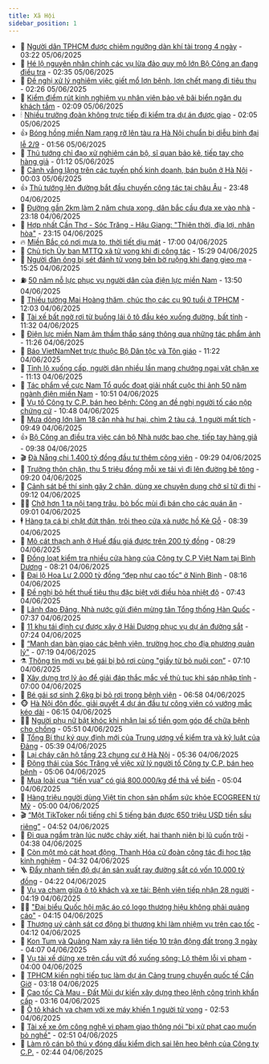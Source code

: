 ```yaml
---
title: Xã Hội
sidebar_position: 1
---
```


<!-- dantri-xa-hoi:START -->
- 🫣 [Người dân TPHCM được chiêm ngưỡng dàn khí tài trong 4 ngày](https://dantri.com.vn/xa-hoi/nguoi-dan-tphcm-duoc-chiem-nguong-dan-khi-tai-trong-4-ngay-20250605094636343.htm) - 03:22 05/06/2025
- 💼 [Hé lộ nguyên nhân chính các vụ lừa đảo quy mô lớn Bộ Công an đang điều tra](https://dantri.com.vn/xa-hoi/he-lo-nguyen-nhan-chinh-cac-vu-lua-dao-quy-mo-lon-bo-cong-an-dang-dieu-tra-20250605093137142.htm) - 02:35 05/06/2025
- 🎊 [Đề nghị xử lý nghiêm việc giết mổ lợn bệnh, lợn chết mang đi tiêu thụ](https://dantri.com.vn/xa-hoi/de-nghi-xu-ly-nghiem-viec-giet-mo-lon-benh-lon-chet-mang-di-tieu-thu-20250605091002935.htm) - 02:26 05/06/2025
- 🙉 [Kiểm điểm rút kinh nghiệm vụ nhân viên bảo vệ bãi biển ngăn du khách tắm](https://dantri.com.vn/xa-hoi/kiem-diem-rut-kinh-nghiem-vu-nhan-vien-bao-ve-bai-bien-ngan-du-khach-tam-20250605083656023.htm) - 02:09 05/06/2025
- 🕯 [Nhiều trưởng đoàn không trực tiếp đi kiểm tra dự án được giao](https://dantri.com.vn/xa-hoi/nhieu-truong-doan-khong-truc-tiep-di-kiem-tra-du-an-duoc-giao-20250605082243444.htm) - 02:05 05/06/2025
- 👍 [Bóng hồng miền Nam rạng rỡ lên tàu ra Hà Nội chuẩn bị diễu binh đại lễ 2/9](https://dantri.com.vn/xa-hoi/bong-hong-mien-nam-rang-ro-len-tau-ra-ha-noi-chuan-bi-dieu-binh-dai-le-29-20250604210700856.htm) - 01:56 05/06/2025
- 🤖 [Thủ tướng chỉ đạo xử nghiêm cán bộ, sĩ quan bảo kê, tiếp tay cho hàng giả](https://dantri.com.vn/xa-hoi/thu-tuong-chi-dao-xu-nghiem-can-bo-si-quan-bao-ke-tiep-tay-cho-hang-gia-20250605072546229.htm) - 01:12 05/06/2025
- 🙉 [Cảnh vắng lặng trên các tuyến phố kinh doanh, bán buôn ở Hà Nội](https://dantri.com.vn/xa-hoi/canh-vang-lang-tren-cac-tuyen-pho-kinh-doanh-ban-buon-o-ha-noi-20250604201348447.htm) - 00:03 05/06/2025
- 👍 [Thủ tướng lên đường bắt đầu chuyến công tác tại châu Âu](https://dantri.com.vn/xa-hoi/thu-tuong-len-duong-bat-dau-chuyen-cong-tac-tai-chau-au-20250605064044964.htm) - 23:48 04/06/2025
- 🗽 [Đường gần 2km làm 2 năm chưa xong, dân bắc cầu đưa xe vào nhà](https://dantri.com.vn/xa-hoi/duong-gan-2km-lam-2-nam-chua-xong-dan-bac-cau-dua-xe-vao-nha-20250604210112649.htm) - 23:18 04/06/2025
- 🗽 [Hợp nhất Cần Thơ - Sóc Trăng - Hậu Giang: &quot;Thiên thời, địa lợi, nhân hòa&quot;](https://dantri.com.vn/xa-hoi/hop-nhat-can-tho-soc-trang-hau-giang-thien-thoi-dia-loi-nhan-hoa-20250605061525050.htm) - 23:15 04/06/2025
- 🔥 [Miền Bắc có nơi mưa to, thời tiết dịu mát](https://dantri.com.vn/xa-hoi/mien-bac-co-noi-mua-to-thoi-tiet-diu-mat-20250604210248599.htm) - 17:00 04/06/2025
- 🦒 [Chủ tịch Ủy ban MTTQ xã tử vong khi đi công tác](https://dantri.com.vn/xa-hoi/chu-tich-uy-ban-mttq-xa-tu-vong-khi-di-cong-tac-20250604204904454.htm) - 15:29 04/06/2025
- 🧐 [Người đàn ông bị sét đánh tử vong bên bờ ruộng khi đang gieo mạ](https://dantri.com.vn/xa-hoi/nguoi-dan-ong-bi-set-danh-tu-vong-ben-bo-ruong-khi-dang-gieo-ma-20250604204646323.htm) - 15:25 04/06/2025
- ⛽️ [50 năm nỗ lực phục vụ người dân của điện lực miền Nam](https://dantri.com.vn/xa-hoi/50-nam-no-luc-phuc-vu-nguoi-dan-cua-dien-luc-mien-nam-20250604190302362.htm) - 13:50 04/06/2025
- 🚀 [Thiếu tướng Mai Hoàng thăm, chúc thọ các cụ 90 tuổi ở TPHCM](https://dantri.com.vn/xa-hoi/thieu-tuong-mai-hoang-tham-chuc-tho-cac-cu-90-tuoi-o-tphcm-20250604163429569.htm) - 12:03 04/06/2025
- 🦒 [Tài xế bất ngờ rơi từ buồng lái ô tô đầu kéo xuống đường, bất tỉnh](https://dantri.com.vn/xa-hoi/tai-xe-bat-ngo-roi-tu-buong-lai-o-to-dau-keo-xuong-duong-bat-tinh-20250604181652470.htm) - 11:32 04/06/2025
- 🦅 [Điện lực miền Nam âm thầm thắp sáng thông qua những tác phẩm ảnh](https://dantri.com.vn/xa-hoi/dien-luc-mien-nam-am-tham-thap-sang-thong-qua-nhung-tac-pham-anh-20250604171019094.htm) - 11:26 04/06/2025
- 🚀 [Báo VietNamNet trực thuộc Bộ Dân tộc và Tôn giáo](https://dantri.com.vn/xa-hoi/bao-vietnamnet-truc-thuoc-bo-dan-toc-va-ton-giao-20250604174853161.htm) - 11:22 04/06/2025
- 🦅 [Tỉnh lộ xuống cấp, người dân nhiều lần mang chướng ngại vật chặn xe](https://dantri.com.vn/xa-hoi/tinh-lo-xuong-cap-nguoi-dan-nhieu-lan-mang-chuong-ngai-vat-chan-xe-20250604172911731.htm) - 11:13 04/06/2025
- 🤠 [Tác phẩm về cực Nam Tổ quốc đoạt giải nhất cuộc thi ảnh 50 năm ngành điện miền Nam](https://dantri.com.vn/xa-hoi/tac-pham-ve-cuc-nam-to-quoc-doat-giai-nhat-cuoc-thi-anh-50-nam-nganh-dien-mien-nam-20250604155906128.htm) - 10:51 04/06/2025
- 💄 [Vụ tố Công ty C.P. bán heo bệnh: Công an đề nghị người tố cáo nộp chứng cứ](https://dantri.com.vn/xa-hoi/vu-to-cong-ty-cp-ban-heo-benh-cong-an-de-nghi-nguoi-to-cao-nop-chung-cu-20250604171442585.htm) - 10:48 04/06/2025
- 🥷 [Mưa dông lớn làm 18 căn nhà hư hại, chìm 2 tàu cá, 1 người mất tích](https://dantri.com.vn/xa-hoi/mua-dong-lon-lam-18-can-nha-hu-hai-chim-2-tau-ca-1-nguoi-mat-tich-20250604161250433.htm) - 09:49 04/06/2025
- 👍 [Bộ Công an điều tra việc cán bộ Nhà nước bao che, tiếp tay hàng giả](https://dantri.com.vn/xa-hoi/bo-cong-an-dieu-tra-viec-can-bo-nha-nuoc-bao-che-tiep-tay-hang-gia-20250604163527654.htm) - 09:38 04/06/2025
- 🎬 [Đà Nẵng chi 1.400 tỷ đồng đầu tư thêm công viên](https://dantri.com.vn/xa-hoi/da-nang-chi-1400-ty-dong-dau-tu-them-cong-vien-20250604162034254.htm) - 09:29 04/06/2025
- 🦒 [Trưởng thôn chặn, thu 5 triệu đồng mỗi xe tải vì đi lên đường bê tông](https://dantri.com.vn/xa-hoi/truong-thon-chan-thu-5-trieu-dong-moi-xe-tai-vi-di-len-duong-be-tong-20250604153828498.htm) - 09:20 04/06/2025
- 🌊 [Cảnh sát bế thí sinh gãy 2 chân, dùng xe chuyên dụng chở sĩ tử đi thi](https://dantri.com.vn/xa-hoi/canh-sat-be-thi-sinh-gay-2-chan-dung-xe-chuyen-dung-cho-si-tu-di-thi-20250604155712985.htm) - 09:12 04/06/2025
- 🧑‍💻 [Chở hơn 1 tạ nội tạng trâu, bò bốc mùi đi bán cho các quán ăn](https://dantri.com.vn/xa-hoi/cho-hon-1-ta-noi-tang-trau-bo-boc-mui-di-ban-cho-cac-quan-an-20250604155757962.htm) - 09:01 04/06/2025
- 🕴 [Hàng tạ cá bị chặt đứt thân, trôi theo cửa xả nước hồ Kẻ Gỗ](https://dantri.com.vn/xa-hoi/hang-ta-ca-bi-chat-dut-than-troi-theo-cua-xa-nuoc-ho-ke-go-20250604152259213.htm) - 08:39 04/06/2025
- 🤔 [Mỏ cát thạch anh ở Huế đấu giá được trên 200 tỷ đồng](https://dantri.com.vn/xa-hoi/mo-cat-thach-anh-o-hue-dau-gia-duoc-tren-200-ty-dong-20250604152519899.htm) - 08:29 04/06/2025
- 💄 [Đồng loạt kiểm tra nhiều cửa hàng của Công ty C.P Việt Nam tại Bình Dương](https://dantri.com.vn/xa-hoi/dong-loat-kiem-tra-nhieu-cua-hang-cua-cong-ty-cp-viet-nam-tai-binh-duong-20250604150153334.htm) - 08:21 04/06/2025
- 🧠 [Đại lộ Hoa Lư 2.000 tỷ đồng “đẹp như cao tốc” ở Ninh Bình](https://dantri.com.vn/xa-hoi/dai-lo-hoa-lu-2000-ty-dong-dep-nhu-cao-toc-o-ninh-binh-20250604145543205.htm) - 08:16 04/06/2025
- 🦣 [Đề nghị bỏ hết thuế tiêu thụ đặc biệt với điều hòa nhiệt độ](https://dantri.com.vn/xa-hoi/de-nghi-bo-het-thue-tieu-thu-dac-biet-voi-dieu-hoa-nhiet-do-20250604143539782.htm) - 07:43 04/06/2025
- 💫 [Lãnh đạo Đảng, Nhà nước gửi điện mừng tân Tổng thống Hàn Quốc](https://dantri.com.vn/xa-hoi/lanh-dao-dang-nha-nuoc-gui-dien-mung-tan-tong-thong-han-quoc-20250604143046743.htm) - 07:37 04/06/2025
- 🚀 [11 khu tái định cư được xây ở Hải Dương phục vụ dự án đường sắt](https://dantri.com.vn/xa-hoi/11-khu-tai-dinh-cu-duoc-xay-o-hai-duong-phuc-vu-du-an-duong-sat-20250604141525564.htm) - 07:24 04/06/2025
- 🤔 [“Mạnh dạn bàn giao các bệnh viện, trường học cho địa phương quản lý&quot;](https://dantri.com.vn/xa-hoi/manh-dan-ban-giao-cac-benh-vien-truong-hoc-cho-dia-phuong-quan-ly-20250604135546588.htm) - 07:19 04/06/2025
- ⚗️ [Thông tin mới vụ bé gái bị bỏ rơi cùng &quot;giấy từ bỏ nuôi con”](https://dantri.com.vn/xa-hoi/thong-tin-moi-vu-be-gai-bi-bo-roi-cung-giay-tu-bo-nuoi-con-20250604132925294.htm) - 07:10 04/06/2025
- 🫶 [Xây dựng trợ lý ảo để giải đáp thắc mắc về thủ tục khi sáp nhập tỉnh](https://dantri.com.vn/xa-hoi/xay-dung-tro-ly-ao-de-giai-dap-thac-mac-ve-thu-tuc-khi-sap-nhap-tinh-20250604132614184.htm) - 07:00 04/06/2025
- 🌮 [Bé gái sơ sinh 2,6kg bị bỏ rơi trong bệnh viện](https://dantri.com.vn/xa-hoi/be-gai-so-sinh-26kg-bi-bo-roi-trong-benh-vien-20250604132448002.htm) - 06:58 04/06/2025
- 🐵 [Hà Nội đôn đốc, giải quyết 4 dự án đầu tư công viên có vướng mắc kéo dài](https://dantri.com.vn/xa-hoi/ha-noi-don-doc-giai-quyet-4-du-an-dau-tu-cong-vien-co-vuong-mac-keo-dai-20250604111613535.htm) - 06:15 04/06/2025
- 🧑‍🏫 [Người phụ nữ bật khóc khi nhận lại số tiền gom góp để chữa bệnh cho chồng](https://dantri.com.vn/xa-hoi/nguoi-phu-nu-bat-khoc-khi-nhan-lai-so-tien-gom-gop-de-chua-benh-cho-chong-20250604120750472.htm) - 05:51 04/06/2025
- 💫 [Tổng Bí thư ký quy định mới của Trung ương về kiểm tra và kỷ luật của Đảng](https://dantri.com.vn/xa-hoi/tong-bi-thu-ky-quy-dinh-moi-cua-trung-uong-ve-kiem-tra-va-ky-luat-cua-dang-20250604123514250.htm) - 05:39 04/06/2025
- 🦩 [Lại cháy căn hộ tầng 23 chung cư ở Hà Nội](https://dantri.com.vn/xa-hoi/lai-chay-can-ho-tang-23-chung-cu-o-ha-noi-20250604121135480.htm) - 05:36 04/06/2025
- 🦄 [Động thái của Sóc Trăng về việc xử lý người tố Công ty C.P. bán heo bệnh](https://dantri.com.vn/xa-hoi/dong-thai-cua-soc-trang-ve-viec-xu-ly-nguoi-to-cong-ty-cp-ban-heo-benh-20250604110834191.htm) - 05:06 04/06/2025
- 💂 [Mua loài cua “tiến vua” có giá 800.000/kg để thả về biển](https://dantri.com.vn/xa-hoi/mua-loai-cua-tien-vua-co-gia-800000kg-de-tha-ve-bien-20250604115356659.htm) - 05:04 04/06/2025
- 💄 [Hàng triệu người dùng Việt tin chọn sản phẩm sức khỏe ECOGREEN từ Mỹ](https://dantri.com.vn/xa-hoi/hang-trieu-nguoi-dung-viet-tin-chon-san-pham-suc-khoe-ecogreen-tu-my-20250604110916775.htm) - 05:00 04/06/2025
- 🎬 [“Một TikToker nổi tiếng chỉ 5 tiếng bán được 650 triệu USD tiền sầu riêng”](https://dantri.com.vn/xa-hoi/mot-tiktoker-noi-tieng-chi-5-tieng-ban-duoc-650-trieu-usd-tien-sau-rieng-20250604114819418.htm) - 04:52 04/06/2025
- 👀 [Đi qua ngầm tràn lúc nước chảy xiết, hai thanh niên bị lũ cuốn trôi](https://dantri.com.vn/xa-hoi/di-qua-ngam-tran-luc-nuoc-chay-xiet-hai-thanh-nien-bi-lu-cuon-troi-20250604113117573.htm) - 04:38 04/06/2025
- 💃 [Còn một mỏ cát hoạt động, Thanh Hóa cử đoàn công tác đi học tập kinh nghiệm](https://dantri.com.vn/xa-hoi/con-mot-mo-cat-hoat-dong-thanh-hoa-cu-doan-cong-tac-di-hoc-tap-kinh-nghiem-20250604111110190.htm) - 04:32 04/06/2025
- 🪜 [Đẩy nhanh tiến độ dự án sản xuất ray đường sắt có vốn 10.000 tỷ đồng](https://dantri.com.vn/xa-hoi/day-nhanh-tien-do-du-an-san-xuat-ray-duong-sat-co-von-10000-ty-dong-20250604110500885.htm) - 04:22 04/06/2025
- 📝 [Vụ va chạm giữa ô tô khách và xe tải: Bệnh viện tiếp nhận 28 người](https://dantri.com.vn/xa-hoi/vu-va-cham-giua-o-to-khach-va-xe-tai-benh-vien-tiep-nhan-28-nguoi-20250604110513806.htm) - 04:19 04/06/2025
- 🧑‍💻 [&quot;Đại biểu Quốc hội mặc áo có logo thương hiệu không phải quảng cáo&quot;](https://dantri.com.vn/xa-hoi/dai-bieu-quoc-hoi-mac-ao-co-logo-thuong-hieu-khong-phai-quang-cao-20250604110900935.htm) - 04:15 04/06/2025
- 👺 [Thượng uý cảnh sát cơ động bị thương khi làm nhiệm vụ trên cao tốc](https://dantri.com.vn/xa-hoi/thuong-uy-canh-sat-co-dong-bi-thuong-khi-lam-nhiem-vu-tren-cao-toc-20250604103007024.htm) - 04:12 04/06/2025
- 🌮 [Kon Tum và Quảng Nam xảy ra liên tiếp 10 trận động đất trong 3 ngày](https://dantri.com.vn/xa-hoi/kon-tum-va-quang-nam-xay-ra-lien-tiep-10-tran-dong-dat-trong-3-ngay-20250604103751045.htm) - 04:07 04/06/2025
- 🤭 [Vụ tài xế dừng xe trên cầu vứt đồ xuống sông: Lộ thêm lỗi vi phạm](https://dantri.com.vn/xa-hoi/vu-tai-xe-dung-xe-tren-cau-vut-do-xuong-song-lo-them-loi-vi-pham-20250604102433837.htm) - 04:00 04/06/2025
- 💪 [TPHCM kiến nghị tiếp tục làm dự án Cảng trung chuyển quốc tế Cần Giờ](https://dantri.com.vn/xa-hoi/tphcm-kien-nghi-tiep-tuc-lam-du-an-cang-trung-chuyen-quoc-te-can-gio-20250603225842836.htm) - 03:18 04/06/2025
- 🧰 [Cao tốc Cà Mau - Đất Mũi dự kiến xây dựng theo lệnh công trình khẩn cấp](https://dantri.com.vn/xa-hoi/cao-toc-ca-mau-dat-mui-du-kien-xay-dung-theo-lenh-cong-trinh-khan-cap-20250603203633799.htm) - 03:16 04/06/2025
- 🤡 [Ô tô khách va chạm với xe máy khiến 1 người tử vong](https://dantri.com.vn/xa-hoi/o-to-khach-va-cham-voi-xe-may-khien-1-nguoi-tu-vong-20250604085532319.htm) - 02:53 04/06/2025
- 🦆 [Tài xế xe ôm công nghệ vi phạm giao thông nói &quot;bị xử phạt cao muốn bỏ nghề&quot;](https://dantri.com.vn/xa-hoi/tai-xe-xe-om-cong-nghe-vi-pham-giao-thong-noi-bi-xu-phat-cao-muon-bo-nghe-20250604093743823.htm) - 02:51 04/06/2025
- 🦍 [Làm rõ cán bộ thú y đóng dấu kiểm dịch sai lên heo bệnh của Công ty C.P.](https://dantri.com.vn/xa-hoi/lam-ro-can-bo-thu-y-dong-dau-kiem-dich-sai-len-heo-benh-cua-cong-ty-cp-20250604091627587.htm) - 02:44 04/06/2025<!-- dantri-xa-hoi:END -->
